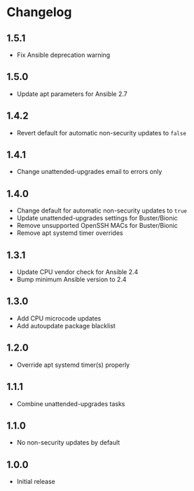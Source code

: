 Changelog
=========

1.5.1
-----
* Fix Ansible deprecation warning

1.5.0
-----
* Update apt parameters for Ansible 2.7

1.4.2
-----
* Revert default for automatic non-security updates to `false`

1.4.1
-----
* Change unattended-upgrades email to errors only

1.4.0
-----
* Change default for automatic non-security updates to `true`
* Update unattended-upgrades settings for Buster/Bionic
* Remove unsupported OpenSSH MACs for Buster/Bionic
* Remove apt systemd timer overrides

1.3.1
-----
* Update CPU vendor check for Ansible 2.4
* Bump minimum Ansible version to 2.4

1.3.0
-----
* Add CPU microcode updates
* Add autoupdate package blacklist

1.2.0
-----
* Override apt systemd timer(s) properly

1.1.1
-----
* Combine unattended-upgrades tasks

1.1.0
-----
* No non-security updates by default

1.0.0
-----
* Initial release
